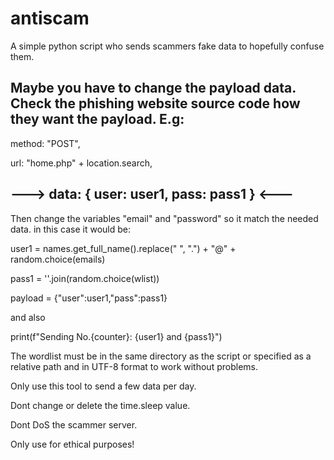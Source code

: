 # antiscam
A simple python script who sends scammers fake data to hopefully confuse them.

Maybe you have to change the payload data. Check the phishing website source code how they want the payload.
E.g:
----------------------------------------------
method: "POST",

url: "home.php" + location.search,

--->  data: { user: user1, pass: pass1 } <---
----------------------------------------------      
Then change the variables "email" and "password" so it match the needed data. in this case it would be:

user1 = names.get_full_name().replace(" ", ".") + "@" + random.choice(emails)

pass1 = ''.join(random.choice(wlist))

payload = {"user":user1,"pass":pass1}

and also

print(f"Sending No.{counter}: {user1} and {pass1}")

The wordlist must be in the same directory as the script or specified as a relative path and in UTF-8 format to work without problems.

Only use this tool to send a few data per day.

Dont change or delete the time.sleep value.

Dont DoS the scammer server.

Only use for ethical purposes!
